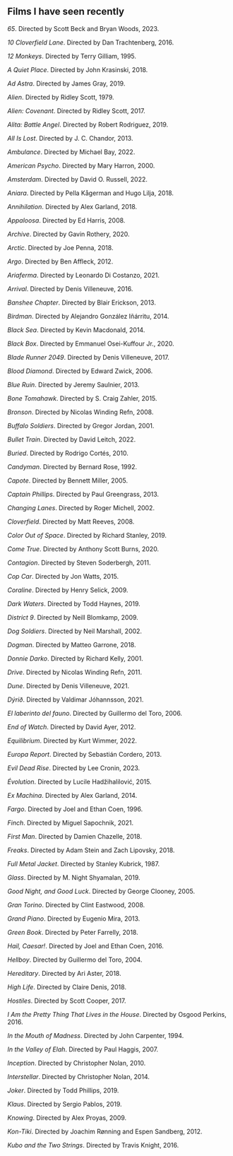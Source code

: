 ## Films I have seen recently

*65*. Directed by Scott Beck and Bryan Woods, 2023.

*10 Cloverfield Lane*. Directed by Dan Trachtenberg, 2016.

*12 Monkeys*. Directed by Terry Gilliam, 1995.

*A Quiet Place*. Directed by John Krasinski, 2018.

*Ad Astra*. Directed by James Gray, 2019.

*Alien*. Directed by Ridley Scott, 1979.

*Alien: Covenant*. Directed by Ridley Scott, 2017.

*Alita: Battle Angel*. Directed by Robert Rodriguez, 2019.

*All Is Lost*. Directed by J. C. Chandor, 2013.

*Ambulance*. Directed by Michael Bay, 2022.

*American Psycho*. Directed by Mary Harron, 2000.

*Amsterdam*. Directed by David O. Russell, 2022.

*Aniara*. Directed by Pella Kågerman and Hugo Lilja, 2018.

*Annihilation*. Directed by Alex Garland, 2018.

*Appaloosa*. Directed by Ed Harris, 2008.

*Archive*. Directed by Gavin Rothery, 2020.

*Arctic*. Directed by Joe Penna, 2018.

*Argo*. Directed by Ben Affleck, 2012.

*Ariaferma*. Directed by Leonardo Di Costanzo, 2021.

*Arrival*. Directed by Denis Villeneuve, 2016.

*Banshee Chapter*. Directed by Blair Erickson, 2013.

*Birdman*. Directed by Alejandro González Iñárritu, 2014.

*Black Sea*. Directed by Kevin Macdonald, 2014.

*Black Box*. Directed by Emmanuel Osei-Kuffour Jr., 2020.

*Blade Runner 2049*. Directed by Denis Villeneuve, 2017.

*Blood Diamond*. Directed by Edward Zwick, 2006.

*Blue Ruin*. Directed by Jeremy Saulnier, 2013.

*Bone Tomahawk*. Directed by S. Craig Zahler, 2015.

*Bronson*. Directed by Nicolas Winding Refn, 2008.

*Buffalo Soldiers*. Directed by Gregor Jordan, 2001.

*Bullet Train*. Directed by David Leitch, 2022.

*Buried*. Directed by Rodrigo Cortés, 2010.

*Candyman*. Directed by Bernard Rose, 1992.

*Capote*. Directed by Bennett Miller, 2005.

*Captain Phillips*. Directed by Paul Greengrass, 2013.

*Changing Lanes*. Directed by Roger Michell, 2002.

*Cloverfield*. Directed by Matt Reeves, 2008.

*Color Out of Space*. Directed by Richard Stanley, 2019.

*Come True*. Directed by Anthony Scott Burns, 2020.

*Contagion*. Directed by Steven Soderbergh, 2011.

*Cop Car*. Directed by Jon Watts, 2015.

*Coraline*. Directed by Henry Selick, 2009.

*Dark Waters*. Directed by Todd Haynes, 2019.

*District 9*. Directed by Neill Blomkamp, 2009.

*Dog Soldiers*. Directed by Neil Marshall, 2002.

*Dogman*. Directed by	Matteo Garrone, 2018.

*Donnie Darko*. Directed by	Richard Kelly, 2001.

*Drive*. Directed by	Nicolas Winding Refn, 2011.

*Dune*. Directed by	Denis Villeneuve, 2021.

*Dýrið*. Directed by	Valdimar Jóhannsson, 2021.

*El laberinto del fauno*. Directed by	Guillermo del Toro, 2006.

*End of Watch*. Directed by	David Ayer, 2012.

*Equilibrium*. Directed by Kurt Wimmer, 2022.

*Europa Report*. Directed by Sebastián Cordero, 2013.

*Evil Dead Rise*. Directed by	Lee Cronin, 2023.

*Évolution*. Directed by Lucile Hadžihalilović, 2015.

*Ex Machina*. Directed by	Alex Garland, 2014.

*Fargo*. Directed by Joel and Ethan Coen, 1996.

*Finch*. Directed by Miguel Sapochnik, 2021.

*First Man*. Directed by Damien Chazelle, 2018.

*Freaks*. Directed by Adam Stein and Zach Lipovsky, 2018.

*Full Metal Jacket*. Directed by Stanley Kubrick, 1987.

*Glass*. Directed by M. Night Shyamalan, 2019.

*Good Night, and Good Luck*. Directed by George Clooney, 2005.

*Gran Torino*. Directed by Clint Eastwood, 2008.

*Grand Piano*. Directed by Eugenio Mira, 2013.

*Green Book*. Directed by	Peter Farrelly, 2018.

*Hail, Caesar!*. Directed by Joel and Ethan Coen, 2016.

*Hellboy*. Directed by Guillermo del Toro, 2004. 

*Hereditary*. Directed by	Ari Aster, 2018.

*High Life*. Directed by Claire Denis, 2018.

*Hostiles*. Directed by	Scott Cooper, 2017.

*I Am the Pretty Thing That Lives in the House*. Directed by Osgood Perkins, 2016.

*In the Mouth of Madness*. Directed by John Carpenter, 1994.

*In the Valley of Elah*. Directed by Paul Haggis, 2007.

*Inception*. Directed by Christopher Nolan, 2010.

*Interstellar*. Directed by	Christopher Nolan, 2014.

*Joker*. Directed by Todd Phillips, 2019.

*Klaus*. Directed by Sergio Pablos, 2019.

*Knowing*. Directed by Alex Proyas, 2009.

*Kon-Tiki*. Directed by Joachim Rønning and Espen Sandberg, 2012.

*Kubo and the Two Strings*. Directed by	Travis Knight, 2016.



